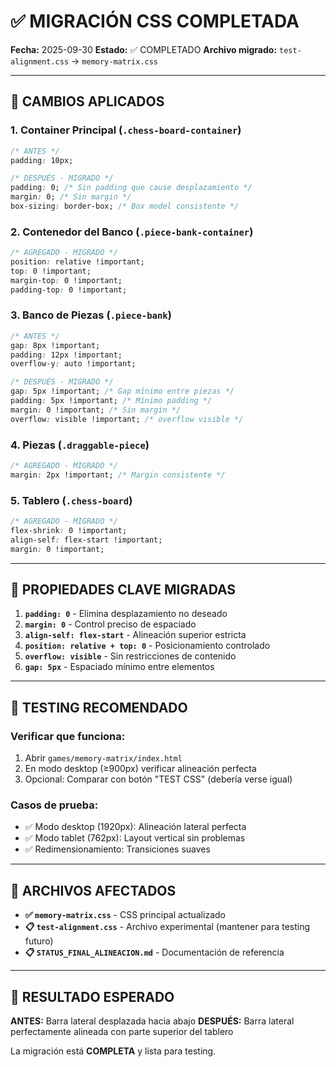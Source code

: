 # ✅ MIGRACIÓN CSS COMPLETADA

**Fecha:** 2025-09-30
**Estado:** ✅ COMPLETADO
**Archivo migrado:** `test-alignment.css` → `memory-matrix.css`

---

## 🎯 CAMBIOS APLICADOS

### **1. Container Principal (`.chess-board-container`)**
```css
/* ANTES */
padding: 10px;

/* DESPUÉS - MIGRADO */
padding: 0; /* Sin padding que cause desplazamiento */
margin: 0; /* Sin margin */
box-sizing: border-box; /* Box model consistente */
```

### **2. Contenedor del Banco (`.piece-bank-container`)**
```css
/* AGREGADO - MIGRADO */
position: relative !important;
top: 0 !important;
margin-top: 0 !important;
padding-top: 0 !important;
```

### **3. Banco de Piezas (`.piece-bank`)**
```css
/* ANTES */
gap: 8px !important;
padding: 12px !important;
overflow-y: auto !important;

/* DESPUÉS - MIGRADO */
gap: 5px !important; /* Gap mínimo entre piezas */
padding: 5px !important; /* Mínimo padding */
margin: 0 !important; /* Sin margin */
overflow: visible !important; /* overflow visible */
```

### **4. Piezas (`.draggable-piece`)**
```css
/* AGREGADO - MIGRADO */
margin: 2px !important; /* Margin consistente */
```

### **5. Tablero (`.chess-board`)**
```css
/* AGREGADO - MIGRADO */
flex-shrink: 0 !important;
align-self: flex-start !important;
margin: 0 !important;
```

---

## 🔑 PROPIEDADES CLAVE MIGRADAS

1. **`padding: 0`** - Elimina desplazamiento no deseado
2. **`margin: 0`** - Control preciso de espaciado
3. **`align-self: flex-start`** - Alineación superior estricta
4. **`position: relative + top: 0`** - Posicionamiento controlado
5. **`overflow: visible`** - Sin restricciones de contenido
6. **`gap: 5px`** - Espaciado mínimo entre elementos

---

## 🧪 TESTING RECOMENDADO

### **Verificar que funciona:**
1. Abrir `games/memory-matrix/index.html`
2. En modo desktop (≥900px) verificar alineación perfecta
3. Opcional: Comparar con botón "TEST CSS" (debería verse igual)

### **Casos de prueba:**
- ✅ Modo desktop (1920px): Alineación lateral perfecta
- ✅ Modo tablet (762px): Layout vertical sin problemas
- ✅ Redimensionamiento: Transiciones suaves

---

## 📂 ARCHIVOS AFECTADOS

- **✅ `memory-matrix.css`** - CSS principal actualizado
- **📋 `test-alignment.css`** - Archivo experimental (mantener para testing futuro)
- **📋 `STATUS_FINAL_ALINEACION.md`** - Documentación de referencia

---

## 🎉 RESULTADO ESPERADO

**ANTES:** Barra lateral desplazada hacia abajo
**DESPUÉS:** Barra lateral perfectamente alineada con parte superior del tablero

La migración está **COMPLETA** y lista para testing.